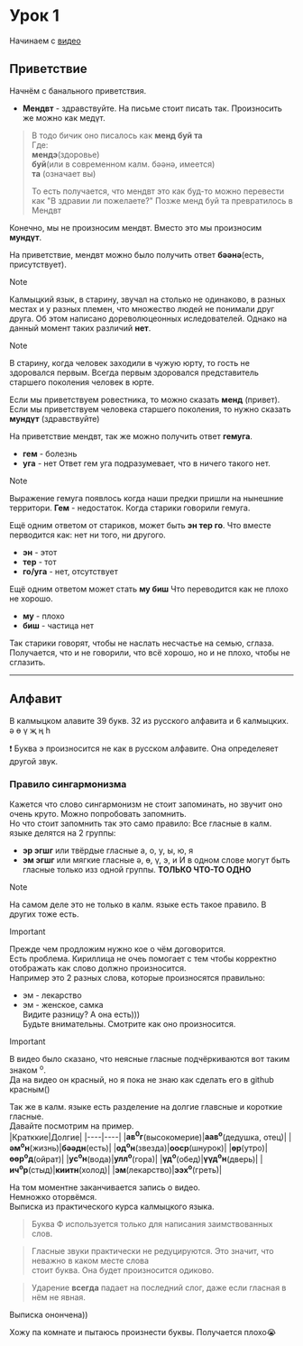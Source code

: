# Урок 1

Начинаем с [видео](https://www.youtube.com/watch?v=xM9x9oJ8Pko&list=PLl58IeyE9-HxTte9IRClUBbrvU_F9WG35&ab_channel=BumbaMediaholding)

## Приветствие
Начнём с банального приветствия.
- **Мендвт** - здравствуйте. 
На письме стоит писать так. Произносить же можно как медүт.  

> В тодо бичик оно писалось как **менд буй та**  
> Где:  
**мендэ**(здоровье)  
**буй**(или в современном калм. бәәнә, имеется)  
**та** (означает вы) 
>
> То есть получается, что мендвт это как буд-то можно перевести как "В здравии ли пожелаете?" Позже менд буй та превратилось в Мендвт

Конечно, мы не произносим мендвт. Вместо это мы произносим **мундүт**. 

На приветствие, мендвт можно было получить ответ **бәәнә**(есть, присутствует).

> [!NOTE]  
> Калмыцкий язык, в старину, звучал на столько не одинаково, в разных местах и у разных племен, что множество людей не понимали друг друга. Об этом написано дореволюцеонных иследователей. Однако на данный момент таких различий **нет**.

>[!NOTE]  
>В старину, когда человек заходили в чужую юрту, то гость не здоровался первым. Всегда первым здоровался представитель старшего поколения человек в юрте.

Если мы приветствуем ровестника, то можно сказать **менд** (привет).  
Если мы приветствуем человека старшего поколения, то нужно сказать **мундүт** (здравствуйте)

На приветствие мендвт, так же можно получить ответ **гемуга**.  
- **гем** - болезнь
- **уга** - нет
Ответ гем уга подразумевает, что в ничего такого нет.  

> [!NOTE]  
> Выражение гемуга появлось когда наши предки пришли на нынешние территори. **Гем** - недостаток. Когда старики говорили гемуга.

Ещё одним ответом от стариков, может быть **эн тер го**. Что вместе перводится как: нет ни того, ни другого.
- **эн** - этот
- **тер** - тот
- **го/уга** - нет, отсутствует  

Ещё одним ответом может стать **му биш** Что переводится как не плохо не хорошо.
- **му** - плохо
- **биш** - частица нет   

Так старики говорят, чтобы не наслать несчастье на семью, сглаза. Получается, что и не говорили, что всё хорошо, но и не плохо, чтобы не сглазить.
_______

## Алфавит

В калмыцком алавите 39 букв. 32 из русского алфавита и 6 калмыцких.  
ә ө ү җ ң һ

:heavy_exclamation_mark: Буква э произносится не как в русском алфавите. Она определеяет другой звук.  

### Правило сингармонизма

Кажется что слово сингармонизм не стоит запоминать, но звучит оно очень круто. Можно попробовать запомнить.  
Но что стоит запомнить так это само правило:
Все гласные в калм. языке делятся на 2 группы:
- **эр эгшг** или твёрдые гласные а, о, у, ы, ю, я
- **эм эгшг** или мягкие гласные ә, ө, ү, э, и
И в одном слове могут быть гласные только изз одной группы. **ТОЛЬКО ЧТО-ТО ОДНО**  

> [!NOTE]
> На самом деле это не только в калм. языке есть такое правило. В других тоже есть.

> [!IMPORTANT]
> Прежде чем продложим нужно кое о чём договорится.  
> Есть проблема. Кириллица не очеь помогает с тем чтобы корректно отображать как слово должно произносится.  
> Например это 2 разных слова, которые произносятся правильно:
> - эм \- лекарство
> - эм \- женское, самка  
> Видите разницу? А она есть\)\)\)  
> Будьте внимательны. Смотрите как оно произносится.


> [!IMPORTANT]
> В видео было сказано, что неясные гласные подчёркиваются вот таким знаком <sup>o</sup>.  
> Да на видео он красный, но я пока не знаю как сделать его в github красным\(\)  

Так же в калм. языке есть разделение на долгие главсные и короткие гласные.  
Давайте посмотрим на пример.  
|Кратккие|Долгие|
|----|----|
|**ав<sup>0</sup>г**(высокомерие)|**аав<sup>o</sup>**(дедушка, отец)|
|**әм<sup>o</sup>н**(жизнь)|**бәәдн**(есть)|
|**од<sup>o</sup>н**(звезда)|**ооср**(шнурок)|
|**өр**(утро)|**өөр<sup>o</sup>д**(ойрат)|
|**ус<sup>o</sup>н**(вода)|**улл<sup>o</sup>**(гора)|
|**үд<sup>o</sup>**(обед)|**үүд<sup>o</sup>н**(дверь)|
|**ич<sup>o</sup>р**(стыд)|**киитн**(холод)|
|**эм**(лекарство)|**ээх<sup>o</sup>**(греть)|

На том моментне заканчивается запись о видео.  
Немножко оторвёмся.  
Выписка из практического курса калмыцкого языка.  

> Буква Ф используется только для написания заимствованных слов.

> Гласные звуки практически не редуцируются. Это значит, что неважно в каком месте слова  
> стоит буква. Она будет произносится одиково.

> Ударение **всегда** падает на последний слог, даже если гласная в нём не явная.

Выписка онончена\)\)  

Хожу па комнате и пытаюсь произнести буквы. Получается плохо:sob: